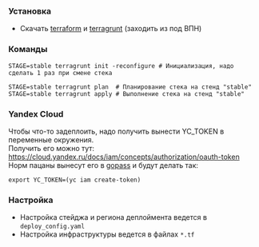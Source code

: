 ### Установка
- Скачать [terraform](https://learn.hashicorp.com/tutorials/terraform/install-cli) и [terragrunt](https://terragrunt.gruntwork.io/docs/getting-started/install/) (заходить из под ВПН)
### Команды
```shell
STAGE=stable terragrunt init -reconfigure # Инициализация, надо сделать 1 раз при смене стека

STAGE=stable terragrunt plan  # Планирование стека на стенд "stable"
STAGE=stable terragrunt apply # Выполнение стека на стенд "stable"
```
### Yandex Cloud
Чтобы что-то задеплоить, надо получить вынести YC_TOKEN в переменные окружения.<br>
Получить его можно тут: https://cloud.yandex.ru/docs/iam/concepts/authorization/oauth-token<br>
Норм пацаны вынесут его в [gopass](https://github.com/gopasspw/gopass) и будут делать так:
```shell
export YC_TOKEN=(yc iam create-token)
```

### Настройка
- Настройка стейджа и региона деплоймента ведется в `deploy_config.yaml`
- Настройка инфраструктуры ведется в файлах `*.tf`
